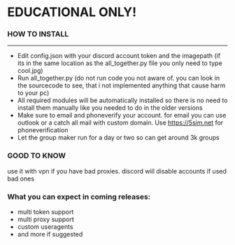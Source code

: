 # EDUCATIONAL ONLY! 
### HOW TO INSTALL
-----------------------------------
- Edit config.json with your discord account token and the imagepath (if its in the same location as the all_together.py file you only need to type cool.jpg)
- Run all_together.py (do not run code you not aware of. you can look in the sourcecode to see, that i not implemented anything that cause harm to your pc)
- All required modules will be automatically installed so there is no need to install them manually like you needed to do in the older versions
- Make sure to email and phoneverify your account. for email you can use outlook or a catch all mail with custom domain. Use https://5sim.net for phoneverification
- Let the group maker run for a day or two so can get around 3k groups

### GOOD TO KNOW
use it with vpn if you have bad proxies. discord will disable accounts if used bad ones

### What you can expect in coming releases:
- multi token support
- multi proxy support
- custom useragents
- and more if suggested
